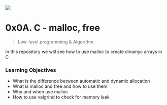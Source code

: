 ![](https://cdnp1.stackassets.com/dbd8b662370e2dd5283d3f352802c43c79b15f8d/store/opt/596/298/abf733ad50de70c3ad93f8b34f894876f93318a2aff76ccc7504ecce0fc1/product_16032_product_shot_wide_image.jpg)
# 0x0A. C - malloc, free
> Low-level programming & Algorithm

In this repository we will see how to use malloc to create dinamyc arrays in C
### Learning Objectives
-   What is the difference between automatic and dynamic allocation
-   What is malloc and free and how to use them
-   Why and when use malloc
-   How to use valgrind to check for memory leak
